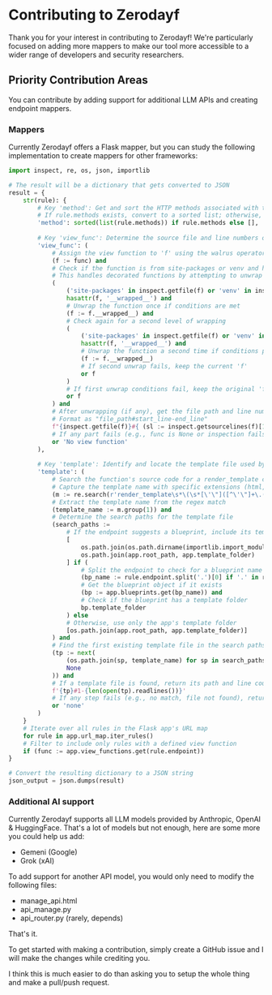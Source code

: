 # Contributing to Zerodayf

Thank you for your interest in contributing to Zerodayf! We're particularly focused on adding more mappers to make our tool more accessible to a wider range of developers and security researchers.

## Priority Contribution Areas
You can contribute by adding support for additional LLM APIs and creating endpoint mappers.


### Mappers
Currently Zerodayf offers a Flask mapper, but you can study the following implementation to create mappers for other frameworks:
```py
import inspect, re, os, json, importlib

# The result will be a dictionary that gets converted to JSON
result = {
    str(rule): {
        # Key 'method': Get and sort the HTTP methods associated with the rule/endpoint
        # If rule.methods exists, convert to a sorted list; otherwise, use an empty list
        'method': sorted(list(rule.methods)) if rule.methods else [],
        
        # Key 'view_func': Determine the source file and line numbers of the view function
        'view_func': (
            # Assign the view function to 'f' using the walrus operator
            (f := func) and
            # Check if the function is from site-packages or venv and has a __wrapped__ attribute
            # This handles decorated functions by attempting to unwrap them
            (
                ('site-packages' in inspect.getfile(f) or 'venv' in inspect.getfile(f)) and
                hasattr(f, '__wrapped__') and
                # Unwrap the function once if conditions are met
                (f := f.__wrapped__) and
                # Check again for a second level of wrapping
                (
                    ('site-packages' in inspect.getfile(f) or 'venv' in inspect.getfile(f)) and
                    hasattr(f, '__wrapped__') and
                    # Unwrap the function a second time if conditions persist
                    (f := f.__wrapped__)
                    # If second unwrap fails, keep the current 'f'
                    or f
                )
                # If first unwrap conditions fail, keep the original 'f'
                or f
            ) and
            # After unwrapping (if any), get the file path and line numbers
            # Format as "file_path#start_line-end_line"
            f"{inspect.getfile(f)}#{ (sl := inspect.getsourcelines(f)[1]) }-{ (sl + len(inspect.getsourcelines(f)[0]) - 1) }"
            # If any part fails (e.g., func is None or inspection fails), return this string
            or 'No view function'
        ),
        
        # Key 'template': Identify and locate the template file used by the view function
        'template': (
            # Search the function's source code for a render_template call
            # Capture the template name with specific extensions (html, jsx, ts, j2, twig)
            (m := re.search(r'render_template\s*\(\s*[\'\"]([^\'\"]+\.(?:html|jsx|ts|j2|twig))[\'\"]', inspect.getsource(f))) and
            # Extract the template name from the regex match
            (template_name := m.group(1)) and
            # Determine the search paths for the template file
            (search_paths := 
                # If the endpoint suggests a blueprint, include its template folder
                [
                    os.path.join(os.path.dirname(importlib.import_module(bp.import_name).__file__), bp.template_folder),
                    os.path.join(app.root_path, app.template_folder)
                ] if (
                    # Split the endpoint to check for a blueprint name
                    (bp_name := rule.endpoint.split('.')[0] if '.' in rule.endpoint else None) and
                    # Get the blueprint object if it exists
                    (bp := app.blueprints.get(bp_name)) and
                    # Check if the blueprint has a template folder
                    bp.template_folder
                ) else
                # Otherwise, use only the app's template folder
                [os.path.join(app.root_path, app.template_folder)]
            ) and
            # Find the first existing template file in the search paths
            (tp := next(
                (os.path.join(sp, template_name) for sp in search_paths if os.path.exists(os.path.join(sp, template_name))),
                None
            )) and
            # If a template file is found, return its path and line count
            f'{tp}#1-{len(open(tp).readlines())}'
            # If any step fails (e.g., no match, file not found), return 'none'
            or 'none'
        )
    }
    # Iterate over all rules in the Flask app's URL map
    for rule in app.url_map.iter_rules()
    # Filter to include only rules with a defined view function
    if (func := app.view_functions.get(rule.endpoint))
}

# Convert the resulting dictionary to a JSON string
json_output = json.dumps(result)
```


### Additional AI support
Currently Zerodayf supports all LLM models provided by Anthropic, OpenAI & HuggingFace. That's a lot of models but not enough, here are some more you could help us add:
- Gemeni (Google)
- Grok (xAI)

To add support for another API model, you would only need to modify the following files:
- manage_api.html
- api_manage.py
- api_router.py (rarely, depends)


That's it.


To get started with making a contribution, simply create a GitHub issue and I will make the changes while crediting you.

I think this is much easier to do than asking you to setup the whole thing and make a pull/push request. 


